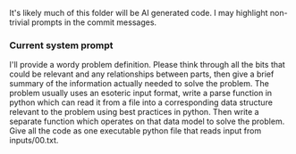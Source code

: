 It's likely much of this folder will be AI generated code. I may highlight non-trivial prompts in the commit messages.

### Current system prompt

I'll provide a wordy problem definition. Please think through all the bits that could be relevant and any relationships between parts, then give a brief summary of the information actually needed to solve the problem.
The problem usually uses an esoteric input format, write a parse function in python which can read it from a file into a corresponding data structure relevant to the problem using best practices in python. Then write a separate function which operates on that data model to solve the problem. Give all the code as one executable python file that reads input from inputs/00.txt.